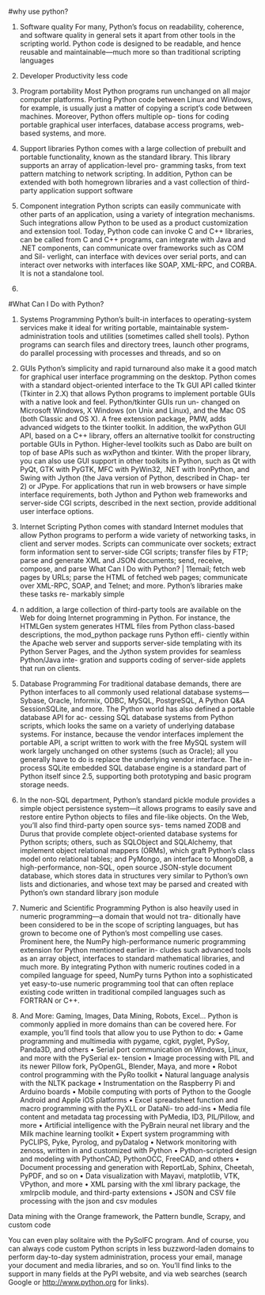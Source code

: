 
#why use python?
1. Software quality
For many, Python’s focus on readability, coherence, and software quality in general
sets it apart from other tools in the scripting world. Python code is designed to be
readable, and hence reusable and maintainable—much more so than traditional
scripting languages


2. Developer Productivity
less code

3. Program portability
Most Python programs run unchanged on all major computer platforms. Porting
Python code between Linux and Windows, for example, is usually just a matter of
copying a script’s code between machines. Moreover, Python offers multiple op-
tions for coding portable graphical user interfaces, database access programs, web-
based systems, and more.

4. Support libraries
Python comes with a large collection of prebuilt and portable functionality, known
as the standard library. This library supports an array of application-level pro-
gramming tasks, from text pattern matching to network scripting. In addition,
Python can be extended with both homegrown libraries and a vast collection of
third-party application support software

5. Component integration
Python scripts can easily communicate with other parts of an application, using a
variety of integration mechanisms. Such integrations allow Python to be used as a
product customization and extension tool. Today, Python code can invoke C and
C++ libraries, can be called from C and C++ programs, can integrate with Java
and .NET components, can communicate over frameworks such as COM and Sil-
verlight, can interface with devices over serial ports, and can interact over networks
with interfaces like SOAP, XML-RPC, and CORBA. It is not a standalone tool.


6. 


#What Can I Do with Python?

1. Systems Programming
Python’s built-in interfaces to operating-system services make it ideal for writing
portable, maintainable system-administration tools and utilities (sometimes called shell
tools). Python programs can search files and directory trees, launch other programs, do
parallel processing with processes and threads, and so on


2. GUIs
Python’s simplicity and rapid turnaround also make it a good match for graphical user
interface programming on the desktop. Python comes with a standard object-oriented
interface to the Tk GUI API called tkinter (Tkinter in 2.X) that allows Python programs
to implement portable GUIs with a native look and feel. Python/tkinter GUIs run un-
changed on Microsoft Windows, X Windows (on Unix and Linux), and the Mac OS
(both Classic and OS X). A free extension package, PMW, adds advanced widgets to
the tkinter toolkit. In addition, the wxPython GUI API, based on a C++ library, offers
an alternative toolkit for constructing portable GUIs in Python.
Higher-level toolkits such as Dabo are built on top of base APIs such as wxPython and
tkinter. With the proper library, you can also use GUI support in other toolkits in
Python, such as Qt with PyQt, GTK with PyGTK, MFC with PyWin32, .NET with
IronPython, and Swing with Jython (the Java version of Python, described in Chap-
ter 2) or JPype. For applications that run in web browsers or have simple interface
requirements, both Jython and Python web frameworks and server-side CGI scripts,
described in the next section, provide additional user interface options.

3. Internet Scripting
Python comes with standard Internet modules that allow Python programs to perform
a wide variety of networking tasks, in client and server modes. Scripts can communicate
over sockets; extract form information sent to server-side CGI scripts; transfer files by
FTP; parse and generate XML and JSON documents; send, receive, compose, and parse
What Can I Do with Python? | 11email; fetch web pages by URLs; parse the HTML of fetched web pages; communicate
over XML-RPC, SOAP, and Telnet; and more. Python’s libraries make these tasks re-
markably simple

4. n addition, a large collection of third-party tools are available on the Web for doing
Internet programming in Python. For instance, the HTMLGen system generates HTML
files from Python class-based descriptions, the mod_python package runs Python effi-
ciently within the Apache web server and supports server-side templating with its
Python Server Pages, and the Jython system provides for seamless Python/Java inte-
gration and supports coding of server-side applets that run on clients.

5. Database Programming
For traditional database demands, there are Python interfaces to all commonly used
relational database systems—Sybase, Oracle, Informix, ODBC, MySQL, PostgreSQL,
A Python Q&A SessionSQLite, and more. The Python world has also defined a portable database API for ac-
cessing SQL database systems from Python scripts, which looks the same on a variety
of underlying database systems. For instance, because the vendor interfaces implement
the portable API, a script written to work with the free MySQL system will work largely
unchanged on other systems (such as Oracle); all you generally have to do is replace
the underlying vendor interface. The in-process SQLite embedded SQL database engine
is a standard part of Python itself since 2.5, supporting both prototyping and basic
program storage needs.


6. In the non-SQL department, Python’s standard pickle module provides a simple object
persistence system—it allows programs to easily save and restore entire Python objects
to files and file-like objects. On the Web, you’ll also find third-party open source sys-
tems named ZODB and Durus that provide complete object-oriented database systems
for Python scripts; others, such as SQLObject and SQLAlchemy, that implement object
relational mappers (ORMs), which graft Python’s class model onto relational tables;
and PyMongo, an interface to MongoDB, a high-performance, non-SQL, open source
JSON-style document database, which stores data in structures very similar to Python’s
own lists and dictionaries, and whose text may be parsed and created with Python’s
own standard library json module

7. Numeric and Scientific Programming
Python is also heavily used in numeric programming—a domain that would not tra-
ditionally have been considered to be in the scope of scripting languages, but has grown
to become one of Python’s most compelling use cases. Prominent here, the NumPy
high-performance numeric programming extension for Python mentioned earlier in-
cludes such advanced tools as an array object, interfaces to standard mathematical
libraries, and much more. By integrating Python with numeric routines coded in a
compiled language for speed, NumPy turns Python into a sophisticated yet easy-to-use
numeric programming tool that can often replace existing code written in traditional
compiled languages such as FORTRAN or C++.


8. And More: Gaming, Images, Data Mining, Robots, Excel...
Python is commonly applied in more domains than can be covered here. For example,
you’ll find tools that allow you to use Python to do:
• Game programming and multimedia with pygame, cgkit, pyglet, PySoy,
Panda3D, and others
• Serial port communication on Windows, Linux, and more with the PySerial ex-
tension
• Image processing with PIL and its newer Pillow fork, PyOpenGL, Blender, Maya,
and more
• Robot control programming with the PyRo toolkit
• Natural language analysis with the NLTK package
• Instrumentation on the Raspberry Pi and Arduino boards
• Mobile computing with ports of Python to the Google Android and Apple iOS
platforms
• Excel spreadsheet function and macro programming with the PyXLL or DataNi-
tro add-ins
• Media file content and metadata tag processing with PyMedia, ID3, PIL/Pillow,
and more
• Artificial intelligence with the PyBrain neural net library and the Milk machine
learning toolkit
• Expert system programming with PyCLIPS, Pyke, Pyrolog, and pyDatalog
• Network monitoring with zenoss, written in and customized with Python
• Python-scripted design and modeling with PythonCAD, PythonOCC, FreeCAD,
and others
• Document processing and generation with ReportLab, Sphinx, Cheetah, PyPDF,
and so on
• Data visualization with Mayavi, matplotlib, VTK, VPython, and more
• XML parsing with the xml library package, the xmlrpclib module, and third-party
extensions
• JSON and CSV file processing with the json and csv modules


Data mining with the Orange framework, the Pattern bundle, Scrapy, and custom
code


You can even play solitaire with the PySolFC program. And of course, you can always
code custom Python scripts in less buzzword-laden domains to perform day-to-day
system administration, process your email, manage your document and media libraries,
and so on. You’ll find links to the support in many fields at the PyPI website, and via
web searches (search Google or http://www.python.org for links).


